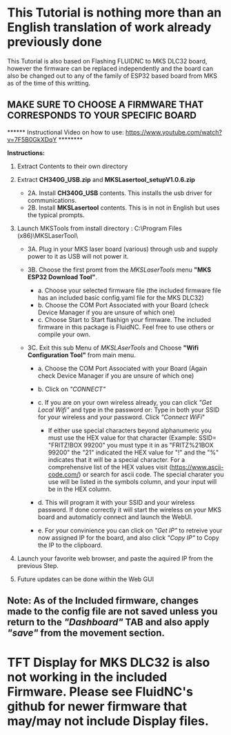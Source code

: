 # This Tutorial is nothing more than an English translation of work already previously done

This Tutorial is also based on Flashing FLUIDNC to MKS DLC32 board, however the firmware can be replaced independently and the board can also be changed out to any of the family of ESP32 based board from MKS as of the time of this writting.

## MAKE SURE TO CHOOSE A FIRMWARE THAT CORRESPONDS TO YOUR SPECIFIC BOARD

****** Instructional Video on how to use: https://www.youtube.com/watch?v=7F5B0GkXDqY  ********

**Instructions:**

1. Extract Contents to their own directory

2. Extract **CH340G_USB.zip** and **MKSLasertool_setupV1.0.6.zip**
   * 2A. Install **CH340G_USB** contents.  This installs the usb driver for communications.
   * 2B. Install **MKSLasertool** contents.  This is in not in English but uses the typical prompts.  
    
3. Launch MKSTools from install directory : C:\Program Files (x86)\MKSLaserTool\
   * 3A. Plug in your MKS laser board (various) through usb and supply power to it as USB will not power it.    
   * 3B. Choose the first promt from the *MKSLaserTools* menu **"MKS ESP32 Download Tool"**.    
     * a. Choose your selected firmware file (the included firmware file has an included basic config.yaml file for the MKS DLC32) 
     * b. Choose the COM Port Associated with your Board (check Device Manager if you are unsure of which one)        
     * c. Choose Start to Start flashign your firmware.  The included firmware in this package is FluidNC. Feel free to use others or compile your own.
                
   * 3C. Exit this sub Menu of *MKSLAserTools* and Choose **"Wifi Configuration Tool"** from main menu.    
     - a. Choose the COM Port Associated with your Board (Again check Device Manager if you are unsure of which one)        
     - b. Click on *"CONNECT"*        
     - c. If you are on your own wireless already, you can click *"Get Local Wifi"* and type in the password or: Type in both your SSID for your wireless and your password. Click *"Connect WiFi*"
        
        - If either use special characters beyond alphanumeric you must use the HEX  value for that character (Example:  SSID= "FRITZ!BOX 99200" you must type it in as "FRITZ%21BOX 99200"  the "21" indicated the HEX value for "!" and the "%" indicates that it will be a special character.  For a comprehensive list of the HEX values visit (https://www.ascii-code.com/) or search for ascii code.  The special charater you use will be listed in the symbols column, and your input will be in the HEX column.            
     - d. This will program it with your SSID and your wireless password.  If done correctly it will start the wireless on your MKS board and automaticly connect and launch the WebUI.          
     - e. For your convinience you can click on *"Get IP"* to retreive your now assigned IP for the board, and also click *"Copy IP"* to Copy the IP to the clipboard.
        
        
4. Launch your favorite web browser, and paste the aquired IP from the previous Step.


5. Future updates can be done within the Web GUI


## Note: As of the Included firmware, changes made to the config file are not saved unless you return to the *"Dashboard"* TAB and also apply *"save"* from the movement section.

# TFT Display for MKS DLC32 is also not working in the included Firmware.  Please see FluidNC's github for newer firmware that may/may not include Display files.

